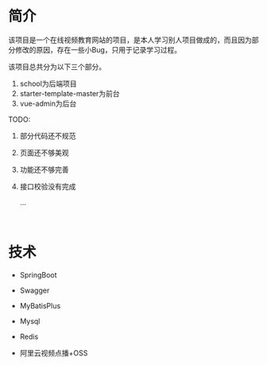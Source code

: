 # 简介

该项目是一个在线视频教育网站的项目，是本人学习别人项目做成的，而且因为部分修改的原因，存在一些小Bug，只用于记录学习过程。

该项目总共分为以下三个部分。

1. school为后端项目
2. starter-template-master为前台
3. vue-admin为后台

TODO:

1. 部分代码还不规范

2. 页面还不够美观

3. 功能还不够完善

4. 接口校验没有完成

   ...

​			

# 技术

- SpringBoot

- Swagger

- MyBatisPlus

- Mysql

- Redis

- 阿里云视频点播+OSS

  

​			